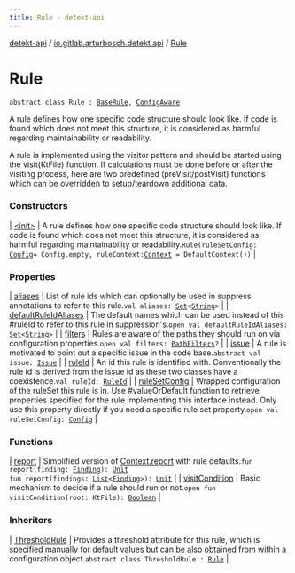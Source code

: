 ```yaml
---
title: Rule - detekt-api
---
```


[detekt-api](../../index.html) / [io.gitlab.arturbosch.detekt.api](../index.html) / [Rule](./index.html)

# Rule

`abstract class Rule : `[`BaseRule`](../../io.gitlab.arturbosch.detekt.api.internal/-base-rule/index.html)`, `[`ConfigAware`](../-config-aware/index.html)

A rule defines how one specific code structure should look like. If code is found
which does not meet this structure, it is considered as harmful regarding maintainability
or readability.

A rule is implemented using the visitor pattern and should be started using the visit(KtFile)
function. If calculations must be done before or after the visiting process, here are
two predefined (preVisit/postVisit) functions which can be overridden to setup/teardown additional data.

### Constructors

| [&lt;init&gt;](-init-.html) | A rule defines how one specific code structure should look like. If code is found which does not meet this structure, it is considered as harmful regarding maintainability or readability.`Rule(ruleSetConfig: `[`Config`](../-config/index.html)` = Config.empty, ruleContext: `[`Context`](../-context/index.html)` = DefaultContext())` |

### Properties

| [aliases](aliases.html) | List of rule ids which can optionally be used in suppress annotations to refer to this rule.`val aliases: `[`Set`](https://kotlinlang.org/api/latest/jvm/stdlib/kotlin.collections/-set/index.html)`<`[`String`](https://kotlinlang.org/api/latest/jvm/stdlib/kotlin/-string/index.html)`>` |
| [defaultRuleIdAliases](default-rule-id-aliases.html) | The default names which can be used instead of this #ruleId to refer to this rule in suppression's.`open val defaultRuleIdAliases: `[`Set`](https://kotlinlang.org/api/latest/jvm/stdlib/kotlin.collections/-set/index.html)`<`[`String`](https://kotlinlang.org/api/latest/jvm/stdlib/kotlin/-string/index.html)`>` |
| [filters](filters.html) | Rules are aware of the paths they should run on via configuration properties.`open val filters: `[`PathFilters`](../../io.gitlab.arturbosch.detekt.api.internal/-path-filters/index.html)`?` |
| [issue](issue.html) | A rule is motivated to point out a specific issue in the code base.`abstract val issue: `[`Issue`](../-issue/index.html) |
| [ruleId](rule-id.html) | An id this rule is identified with. Conventionally the rule id is derived from the issue id as these two classes have a coexistence.`val ruleId: `[`RuleId`](../-rule-id.html) |
| [ruleSetConfig](rule-set-config.html) | Wrapped configuration of the ruleSet this rule is in. Use #valueOrDefault function to retrieve properties specified for the rule implementing this interface instead. Only use this property directly if you need a specific rule set property.`open val ruleSetConfig: `[`Config`](../-config/index.html) |

### Functions

| [report](report.html) | Simplified version of [Context.report](../-context/report.html) with rule defaults.`fun report(finding: `[`Finding`](../-finding/index.html)`): `[`Unit`](https://kotlinlang.org/api/latest/jvm/stdlib/kotlin/-unit/index.html)<br>`fun report(findings: `[`List`](https://kotlinlang.org/api/latest/jvm/stdlib/kotlin.collections/-list/index.html)`<`[`Finding`](../-finding/index.html)`>): `[`Unit`](https://kotlinlang.org/api/latest/jvm/stdlib/kotlin/-unit/index.html) |
| [visitCondition](visit-condition.html) | Basic mechanism to decide if a rule should run or not.`open fun visitCondition(root: KtFile): `[`Boolean`](https://kotlinlang.org/api/latest/jvm/stdlib/kotlin/-boolean/index.html) |

### Inheritors

| [ThresholdRule](../-threshold-rule/index.html) | Provides a threshold attribute for this rule, which is specified manually for default values but can be also obtained from within a configuration object.`abstract class ThresholdRule : `[`Rule`](./index.html) |

